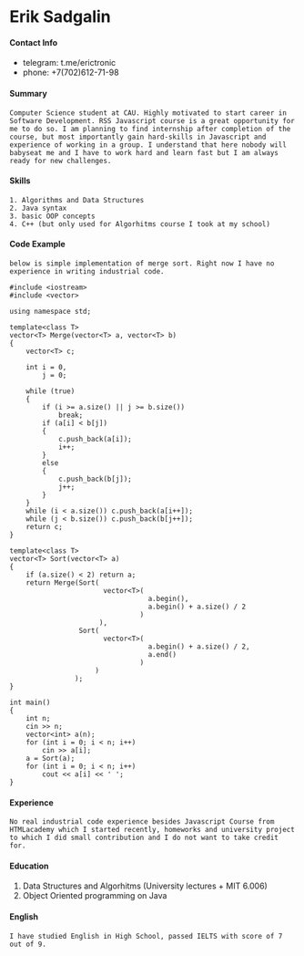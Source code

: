 # Erik Sadgalin

#### Contact Info
- telegram: t.me/erictronic
- phone: +7(702)612-71-98

#### Summary
    Computer Science student at CAU. Highly motivated to start career in Software Development. RSS Javascript course is a great opportunity for me to do so. I am planning to find internship after completion of the course, but most importantly gain hard-skills in Javascript and experience of working in a group. I understand that here nobody will babyseat me and I have to work hard and learn fast but I am always ready for new challenges.

#### Skills
    1. Algorithms and Data Structures
    2. Java syntax
    3. basic OOP concepts
    4. C++ (but only used for Algorhitms course I took at my school)

#### Code Example
    below is simple implementation of merge sort. Right now I have no experience in writing industrial code.

```
#include <iostream>
#include <vector>

using namespace std;

template<class T>
vector<T> Merge(vector<T> a, vector<T> b)
{
	vector<T> c;
	
	int i = 0, 
		j = 0;
	
	while (true)
	{
		if (i >= a.size() || j >= b.size()) 
			break;
		if (a[i] < b[j])
		{
			c.push_back(a[i]);
			i++;
		} 
		else 
		{
			c.push_back(b[j]);
			j++;
		}
	}
	while (i < a.size()) c.push_back(a[i++]);
	while (j < b.size()) c.push_back(b[j++]);
	return c;
} 

template<class T>
vector<T> Sort(vector<T> a)
{
	if (a.size() < 2) return a;
	return Merge(Sort(
					   vector<T>(
					              a.begin(), 
					              a.begin() + a.size() / 2
					            )
					  ), 
				 Sort(
				 	   vector<T>(
				 	              a.begin() + a.size() / 2, 
				 	              a.end()
				 	            )
				 	 )
				);
}

int main()
{
	int n;
	cin >> n;
	vector<int> a(n);
	for (int i = 0; i < n; i++)
		cin >> a[i];
	a = Sort(a);
	for (int i = 0; i < n; i++)
		cout << a[i] << ' ';
}
```

#### Experience
    No real industrial code experience besides Javascript Course from HTMLacademy which I started recently, homeworks and university project to which I did small contribution and I do not want to take credit for.

#### Education

1. Data Structures and Algorhitms (University lectures + MIT 6.006)
2. Object Oriented programming on Java

#### English 

    I have studied English in High School, passed IELTS with score of 7 out of 9.  